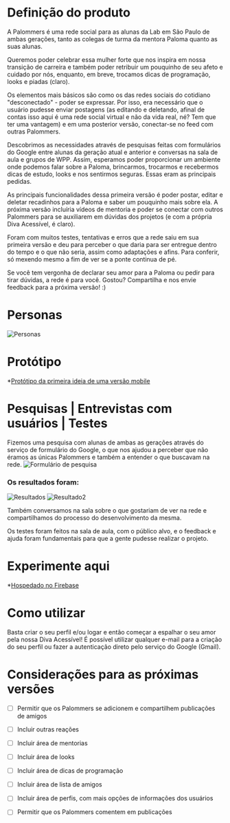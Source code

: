 # Definição do produto



A Palommers é uma rede social para as alunas da Lab em São Paulo de ambas gerações, tanto as colegas de turma da mentora Paloma quanto as suas alunas.



Queremos poder celebrar essa mulher forte que nos inspira em nossa transição de carreira e também poder retribuir um pouquinho de seu afeto e cuidado por nós, enquanto, em breve, trocamos dicas de programação, looks e piadas (claro).



Os elementos mais básicos são como os das redes sociais do cotidiano "desconectado" - poder se expressar. Por isso, era necessário que o usuário pudesse enviar postagens (as editando e deletando, afinal de contas isso aqui é uma rede social virtual e não da vida real, né? Tem que ter uma vantagem) e em uma posterior versão, conectar-se no feed com outras Palommers.



Descobrimos as necessidades através de pesquisas feitas com formulários do Google entre alunas da geração atual e anterior e conversas na sala de aula e grupos de WPP. Assim, esperamos poder proporcionar um ambiente onde podemos falar sobre a Paloma, brincarmos, trocarmos e recebermos dicas de estudo, looks e nos sentirmos seguras. Essas eram as principais pedidas.



As principais funcionalidades dessa primeira versão é poder postar, editar e deletar recadinhos para a Paloma e saber um pouquinho mais sobre ela. A próxima versão incluíria vídeos de mentoria e poder se conectar com outros Palommers para se auxiliarem em dúvidas dos projetos (e com a própria Diva Acessível, é claro).



Foram com muitos testes, tentativas e erros que a rede saiu em sua primeira versão e deu para perceber o que daria para ser entregue dentro do tempo e o que não seria, assim como adaptações e afins. Para conferir, só mexendo mesmo a fim de ver se a ponte continua de pé.



Se você tem vergonha de declarar seu amor para a Paloma ou pedir para tirar dúvidas, a rede é para você. Gostou? Compartilha e nos envie feedback para a próxima versão! :)



# Personas

![Personas](Persona_rede_social.png)



# Protótipo

*[Protótipo da primeira ideia de uma versão mobile](https://marvelapp.com/8b74936/screen/55637113)



# Pesquisas | Entrevistas com usuários | Testes

Fizemos uma pesquisa com alunas de ambas as gerações através do serviço de formulário do Google, o que nos ajudou a perceber que não éramos as únicas Palommers e também a entender o que buscavam na rede. 
![Formulário de pesquisa](formulario.PNG)

### Os resultados foram:
![Resultados](resultado1.PNG)
![Resultado2](resultado2.PNG) 

Também conversamos na sala sobre o que gostariam de ver na rede e compartilhamos do processo do desenvolvimento da mesma.

Os testes foram feitos na sala de aula, com o público alvo, e o feedback e ajuda foram fundamentais para que a gente pudesse realizar o projeto. 



# Experimente aqui

*[Hospedado no Firebase](https://rede-social-palomita.firebaseapp.com/)



# Como utilizar

Basta criar o seu perfil e/ou logar e então começar a espalhar o seu amor pela nossa Diva Acessível! É possível utilizar qualquer e-mail para a criação do seu perfil ou fazer a autenticação direto pelo serviço do Google (Gmail).



# Considerações para as próximas versões

* [ ] Permitir que os Palommers se adicionem e compartilhem publicações de amigos

* [ ]  Incluir outras reações

* [ ] Incluir área de mentorias

* [ ] Incluir área de looks

* [ ] Incluir área de dicas de programação

* [ ] Incluir área de lista de amigos

* [ ] Incluir área de perfis, com mais opções de informações dos usuários

* [ ] Permitir que os Palommers comentem em publicações
